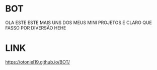 # BOT
OLA ESTE ESTE MAIS UNS DOS MEUS MINI PROJETOS
E CLARO QUE FASSO POR DIVERSÃO HEHE
# LINK
https://otoniel19.github.io/BOT/
